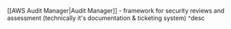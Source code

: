 [[AWS Audit Manager|Audit Manager]] - framework for security reviews and assessment (technically it's documentation & ticketing system) ^desc